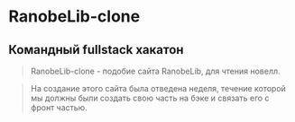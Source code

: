 # RanobeLib-clone
## Командный fullstack хакатон
> RanobeLib-clone - подобие сайта RanobeLib, для чтения новелл. 

> На создание этого сайта была отведена неделя, течение которой мы должны были создать свою часть на бэке и связать его с фронт частью.

